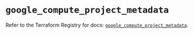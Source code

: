# `google_compute_project_metadata`

Refer to the Terraform Registry for docs: [`google_compute_project_metadata`](https://registry.terraform.io/providers/hashicorp/google/6.45.0/docs/resources/compute_project_metadata).
